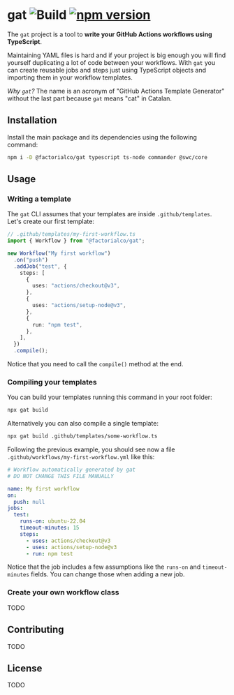 # gat ![Build](https://github.com/factorialco/gat/actions/workflows/build.yml/badge.svg?branch=main) [![npm version](https://badge.fury.io/js/@factorialco%2Fgat.svg)](https://badge.fury.io/js/@factorialco%2Fgat)

The `gat` project is a tool to **write your GitHub Actions workflows using TypeScript**.

Maintaining YAML files is hard and if your project is big enough you will find yourself duplicating a lot of code between your workflows. With `gat` you can create reusable jobs and steps just using TypeScript objects and importing them in your workflow templates.

_Why `gat`?_ The name is an acronym of "GitHub Actions Template Generator" without the last part because `gat` means "cat" in Catalan.

## Installation

Install the main package and its dependencies using the following command:

```bash
npm i -D @factorialco/gat typescript ts-node commander @swc/core
```

## Usage

### Writing a template

The `gat` CLI assumes that your templates are inside `.github/templates`. Let's create our first template:

```ts
// .github/templates/my-first-workflow.ts
import { Workflow } from "@factorialco/gat";

new Workflow("My first workflow")
  .on("push")
  .addJob("test", {
    steps: [
      {
        uses: "actions/checkout@v3",
      },
      {
        uses: "actions/setup-node@v3",
      },
      {
        run: "npm test",
      },
    ],
  })
  .compile();
```

Notice that you need to call the `compile()` method at the end.

### Compiling your templates

You can build your templates running this command in your root folder:

```bash
npx gat build
```

Alternatively you can also compile a single template:

```bash
npx gat build .github/templates/some-workflow.ts
```

Following the previous example, you should see now a file `.github/workflows/my-first-workflow.yml` like this:

```yaml
# Workflow automatically generated by gat
# DO NOT CHANGE THIS FILE MANUALLY

name: My first workflow
on:
  push: null
jobs:
  test:
    runs-on: ubuntu-22.04
    timeout-minutes: 15
    steps:
      - uses: actions/checkout@v3
      - uses: actions/setup-node@v3
      - run: npm test
```

Notice that the job includes a few assumptions like the `runs-on` and `timeout-minutes` fields. You can change those when adding a new job.

### Create your own workflow class

TODO

## Contributing

TODO

## License

TODO
